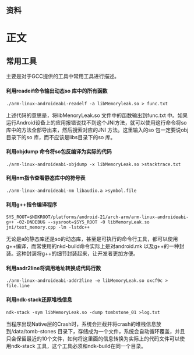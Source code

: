 ## 资料
# 正文



## 常用工具

主要是对于GCC提供的工具中常用工具进行描述。

#### 利用readeif命令输出动态so 库中的所有函数

````
./arm-linux-androideabi-readelf -a libMemoryleak.so > func.txt
````

上述代码的意思是，将libMenoryLeak.so 文件中的函数输出到func.txt 中。如果运行Android设备上的应用报错说找不到这个JNI方法，就可以使用这行命令将so 库中的方法全部导出来，然后搜索对应的JNI 方法。这里输入的so 包一定要说obj目录下的so 库，而不应该是libs目录下的so 库。

#### 利用objdump 命令将so包反编译为实际的代码

````
./arm-linux-androideabi-objdump -x libMemoryLeak.so >stacktrace.txt
````

#### 利用nm指令查看静态库中的符号表

```
./arm-linux-androideabi-nm libaudio.a >symbol.file
```

#### 利用g++指令编译程序

````
SYS_ROOT=$NDKROOT/platforms/android-21/arch-arm/arm-linux-androideabi-g++ -02-DNDEBUG --sysroot=$SYS_ROOT -0 libMemoryLeak.so jni/text_memory.cpp -lm -lstdc++
````

无论是a的静态库还是so的动态库，甚至是可执行的命令行工具，都可以使用g++编译，而常使用的nkd-build命令实际上是对android.mk 以及g++的一种封装。这种封装将g++的细节封装起来，让开发者更加方便。

#### 利用aadr2line将调用地址转换成代码行数

```
./arm-linux-androideabi-addr2line -e libMemoryLeak.so oxcf9c > file.line
```

#### 利用ndk-stack还原堆栈信息

````
ndk-stack -sym libMemoryLeak.so -dump tombstone_01 >log.txt
````

当程序出现Native层的Crash时，系统会拦截并将crash的堆栈信息放到/data/tomb-stones 目录下，存储成为一个文件，系统会自动循环覆盖，并且只会保留最近的10个文件，如何将这里面的信息转换为实际上的代码文件可以使用ndk-stack 工具，这个工具必须和ndk-build在同一个目录。
